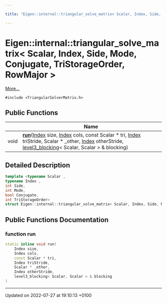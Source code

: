 ```yaml
---

title: "Eigen::internal::triangular_solve_matrix< Scalar, Index, Side, Mode, Conjugate, TriStorageOrder, RowMajor >"

---
```


# Eigen::internal::triangular_solve_matrix< Scalar, Index, Side, Mode, Conjugate, TriStorageOrder, RowMajor >



 [More...](#detailed-description)


`#include <TriangularSolverMatrix.h>`

## Public Functions

|                | Name           |
| -------------- | -------------- |
| void | **[run](http://example.org/classes/structeigen_1_1internal_1_1triangular__solve__matrix_3_01scalar_00_01index_00_01side_00_01mode_0ea57aedde68ad37f43df40f00cd6335f/#function-run)**(<a href="http://example.org/namespaces/namespaceeigen/#typedef-index">Index</a> size, <a href="http://example.org/namespaces/namespaceeigen/#typedef-index">Index</a> cols, const Scalar * tri, <a href="http://example.org/namespaces/namespaceeigen/#typedef-index">Index</a> triStride, Scalar * _other, <a href="http://example.org/namespaces/namespaceeigen/#typedef-index">Index</a> otherStride, <a href="http://example.org/classes/classeigen_1_1internal_1_1level3__blocking/">level3_blocking</a>< Scalar, Scalar > & blocking) |

## Detailed Description

```cpp
template <typename Scalar ,
typename Index ,
int Side,
int Mode,
bool Conjugate,
int TriStorageOrder>
struct Eigen::internal::triangular_solve_matrix< Scalar, Index, Side, Mode, Conjugate, TriStorageOrder, RowMajor >;
```

## Public Functions Documentation

### function run

```cpp
static inline void run(
    Index size,
    Index cols,
    const Scalar * tri,
    Index triStride,
    Scalar * _other,
    Index otherStride,
    level3_blocking< Scalar, Scalar > & blocking
)
```


-------------------------------

Updated on 2022-07-27 at 19:10:13 +0100